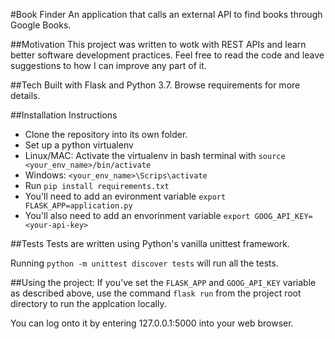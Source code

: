 #Book Finder
An application that calls an external API to find books through Google Books.

##Motivation
This project was written to wotk with REST APIs and learn better software development practices.
Feel free to read the code and leave suggestions to how I can improve any part of it.

##Tech
Built with Flask and Python 3.7. Browse requirements for more details.

##Installation Instructions
- Clone the repository into its own folder.
- Set up a python virtualenv
- Linux/MAC: Activate the virtualenv in bash terminal with `source <your_env_name>/bin/activate`
- Windows: `<your_env_name>\Scrips\activate`
- Run `pip install requirements.txt`
- You'll need to add an evironment variable `export FLASK_APP=application.py`
- You'll also need to add an envorinment variable `export GOOG_API_KEY=<your-api-key>`

##Tests
Tests are written using Python's vanilla unittest framework.

Running `python -m unittest discover tests` will run all the tests.

##Using the project:
If you've set the `FLASK_APP` and `GOOG_API_KEY` variable as described above,
use the command `flask run` from the project root directory to run the applcation locally.

You can log onto it by entering 127.0.0.1:5000 into your web browser.
